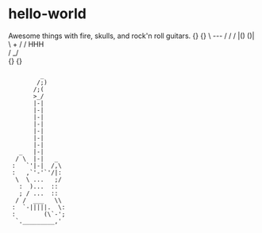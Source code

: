 # hello-world

Awesome things with fire, skulls, and rock'n roll guitars.
       {}           {}
         \  _---_  /
          \/     \/
           |() ()|
            \ + /
           / HHH  \
          /  \_/   \
        {}          {}                                  
 

             _
            /;)
           /;(
           >_/
           |-|
           |-|
           |-|
           |-|
           |-|
           |-|
           |-|
       _   |-|
      / \  |-|   _
     :   `'|-|  /,\
     :   ,`'-'`'/|:
      \  \ ...   ;/
       :  )...  ::
       ; / ...  ::
      / /  ___   \\
     :  `-|||||.  \:
     :        (\`-';
      `._________,' 


                                   
